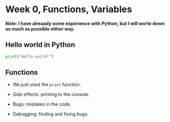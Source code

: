 # Week 0, Functions, Variables

**Note: I have alreaady some experience with Python, but I will worte down as much as possible either way.**

## Hello world in Python
```python
print("Hello world!")
```

 ## Functions

- We just used the `print` function.

- Side effects: printing to the console.

- Bugs: mistakes in the code.

- Debugging: finding and fixing bugs.  




